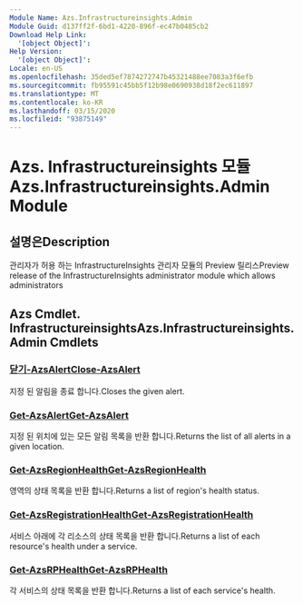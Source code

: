 ```yaml
---
Module Name: Azs.Infrastructureinsights.Admin
Module Guid: d137ff2f-6bd1-4220-896f-ec47b0485cb2
Download Help Link:
  '[object Object]': 
Help Version:
  '[object Object]': 
Locale: en-US
ms.openlocfilehash: 35ded5ef7874272747b45321488ee7083a3f6efb
ms.sourcegitcommit: fb95591c45bb5f12b98e0690938d18f2ec611897
ms.translationtype: MT
ms.contentlocale: ko-KR
ms.lasthandoff: 03/15/2020
ms.locfileid: "93875149"
---
```

# <span data-ttu-id="d07b3-101">Azs. Infrastructureinsights 모듈</span><span class="sxs-lookup"><span data-stu-id="d07b3-101">Azs.Infrastructureinsights.Admin Module</span></span>
## <span data-ttu-id="d07b3-102">설명은</span><span class="sxs-lookup"><span data-stu-id="d07b3-102">Description</span></span>
<span data-ttu-id="d07b3-103">관리자가 허용 하는 InfrastructureInsights 관리자 모듈의 Preview 릴리스</span><span class="sxs-lookup"><span data-stu-id="d07b3-103">Preview release of the InfrastructureInsights administrator module which allows administrators</span></span>  

## <span data-ttu-id="d07b3-104">Azs Cmdlet. Infrastructureinsights</span><span class="sxs-lookup"><span data-stu-id="d07b3-104">Azs.Infrastructureinsights.Admin Cmdlets</span></span>
### [<span data-ttu-id="d07b3-105">닫기-AzsAlert</span><span class="sxs-lookup"><span data-stu-id="d07b3-105">Close-AzsAlert</span></span>](Close-AzsAlert.md)
<span data-ttu-id="d07b3-106">지정 된 알림을 종료 합니다.</span><span class="sxs-lookup"><span data-stu-id="d07b3-106">Closes the given alert.</span></span>

### [<span data-ttu-id="d07b3-107">Get-AzsAlert</span><span class="sxs-lookup"><span data-stu-id="d07b3-107">Get-AzsAlert</span></span>](Get-AzsAlert.md)
<span data-ttu-id="d07b3-108">지정 된 위치에 있는 모든 알림 목록을 반환 합니다.</span><span class="sxs-lookup"><span data-stu-id="d07b3-108">Returns the list of all alerts in a given location.</span></span>

### [<span data-ttu-id="d07b3-109">Get-AzsRegionHealth</span><span class="sxs-lookup"><span data-stu-id="d07b3-109">Get-AzsRegionHealth</span></span>](Get-AzsRegionHealth.md)
<span data-ttu-id="d07b3-110">영역의 상태 목록을 반환 합니다.</span><span class="sxs-lookup"><span data-stu-id="d07b3-110">Returns a list of region's health status.</span></span>

### [<span data-ttu-id="d07b3-111">Get-AzsRegistrationHealth</span><span class="sxs-lookup"><span data-stu-id="d07b3-111">Get-AzsRegistrationHealth</span></span>](Get-AzsRegistrationHealth.md)
<span data-ttu-id="d07b3-112">서비스 아래에 각 리소스의 상태 목록을 반환 합니다.</span><span class="sxs-lookup"><span data-stu-id="d07b3-112">Returns a list of each resource's health under a service.</span></span>

### [<span data-ttu-id="d07b3-113">Get-AzsRPHealth</span><span class="sxs-lookup"><span data-stu-id="d07b3-113">Get-AzsRPHealth</span></span>](Get-AzsRPHealth.md)
<span data-ttu-id="d07b3-114">각 서비스의 상태 목록을 반환 합니다.</span><span class="sxs-lookup"><span data-stu-id="d07b3-114">Returns a list of each service's health.</span></span>

